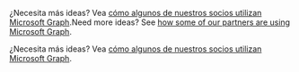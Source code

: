 <span data-ttu-id="e0c70-p110">¿Necesita más ideas? Vea [cómo algunos de nuestros socios utilizan Microsoft Graph](https://developer.microsoft.com/graph/graph/examples#partners).</span><span class="sxs-lookup"><span data-stu-id="e0c70-p110">Need more ideas? See [how some of our partners are using Microsoft Graph](https://developer.microsoft.com/graph/graph/examples#partners).</span></span>

¿Necesita más ideas? Vea [cómo algunos de nuestros socios utilizan Microsoft Graph](https://developer.microsoft.com/graph/graph/examples#partners).


